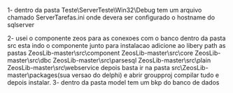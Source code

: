 1- dentro da pasta Teste\ServerTeste\Win32\Debug
tem um arquivo chamado ServerTarefas.ini
onde devera ser configurado o hostname do sqlserver

2- usei o componente zeos para as conexoes com o banco
dentro da pasta src esta indo o componente junto
para instalacao adicione ao libery path as pastas
ZeosLib-master\src\component
ZeosLib-master\src\core
ZeosLib-master\src\dbc
ZeosLib-master\src\parsesql
ZeosLib-master\src\plain
ZeosLib-master\src\webservice
depois basta ir na pasta src\ZeosLib-master\packages\(sua versao do delphi) e abrir  groupproj compilar tudo e depois instalar.
3- dentro da pasta model tem um bkp do banco de dados
